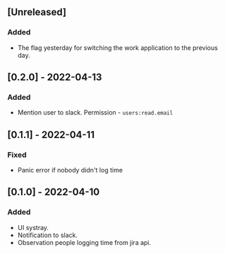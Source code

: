 ## [Unreleased]
### Added
- The flag yesterday for switching the work application to the previous day.

## [0.2.0] - 2022-04-13
### Added
- Mention user to slack. Permission - `users:read.email`

## [0.1.1] - 2022-04-11
### Fixed
- Panic error if nobody didn't log time

## [0.1.0] - 2022-04-10
### Added
- UI systray.
- Notification to slack.
- Observation people logging time from jira api.

